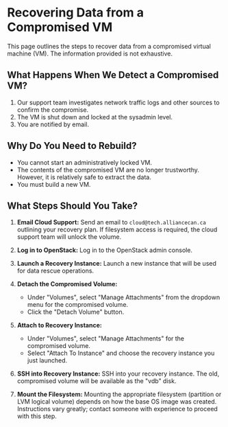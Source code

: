 # Recovering Data from a Compromised VM

This page outlines the steps to recover data from a compromised virtual machine (VM).  The information provided is not exhaustive.

## What Happens When We Detect a Compromised VM?

1. Our support team investigates network traffic logs and other sources to confirm the compromise.
2. The VM is shut down and locked at the sysadmin level.
3. You are notified by email.

## Why Do You Need to Rebuild?

* You cannot start an administratively locked VM.
* The contents of the compromised VM are no longer trustworthy.  However, it is relatively safe to extract the data.
* You must build a new VM.

## What Steps Should You Take?

1. **Email Cloud Support:** Send an email to `cloud@tech.alliancecan.ca` outlining your recovery plan. If filesystem access is required, the cloud support team will unlock the volume.

2. **Log in to OpenStack:** Log in to the OpenStack admin console.

3. **Launch a Recovery Instance:** Launch a new instance that will be used for data rescue operations.

4. **Detach the Compromised Volume:**
    * Under "Volumes", select "Manage Attachments" from the dropdown menu for the compromised volume.
    * Click the "Detach Volume" button.

5. **Attach to Recovery Instance:**
    * Under "Volumes", select "Manage Attachments" for the compromised volume.
    * Select "Attach To Instance" and choose the recovery instance you just launched.

6. **SSH into Recovery Instance:**  SSH into your recovery instance. The old, compromised volume will be available as the "vdb" disk.

7. **Mount the Filesystem:** Mounting the appropriate filesystem (partition or LVM logical volume) depends on how the base OS image was created.  Instructions vary greatly; contact someone with experience to proceed with this step.
